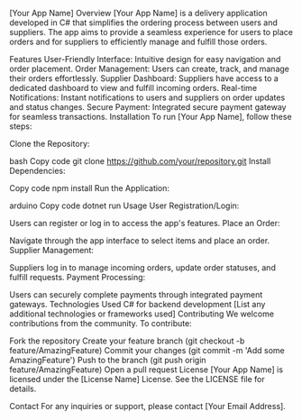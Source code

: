 [Your App Name]
Overview
[Your App Name] is a delivery application developed in C# that simplifies the ordering process between users and suppliers. The app aims to provide a seamless experience for users to place orders and for suppliers to efficiently manage and fulfill those orders.

Features
User-Friendly Interface: Intuitive design for easy navigation and order placement.
Order Management: Users can create, track, and manage their orders effortlessly.
Supplier Dashboard: Suppliers have access to a dedicated dashboard to view and fulfill incoming orders.
Real-time Notifications: Instant notifications to users and suppliers on order updates and status changes.
Secure Payment: Integrated secure payment gateway for seamless transactions.
Installation
To run [Your App Name], follow these steps:

Clone the Repository:

bash
Copy code
git clone https://github.com/your/repository.git
Install Dependencies:

Copy code
npm install
Run the Application:

arduino
Copy code
dotnet run
Usage
User Registration/Login:

Users can register or log in to access the app's features.
Place an Order:

Navigate through the app interface to select items and place an order.
Supplier Management:

Suppliers log in to manage incoming orders, update order statuses, and fulfill requests.
Payment Processing:

Users can securely complete payments through integrated payment gateways.
Technologies Used
C# for backend development
[List any additional technologies or frameworks used]
Contributing
We welcome contributions from the community. To contribute:

Fork the repository
Create your feature branch (git checkout -b feature/AmazingFeature)
Commit your changes (git commit -m 'Add some AmazingFeature')
Push to the branch (git push origin feature/AmazingFeature)
Open a pull request
License
[Your App Name] is licensed under the [License Name] License. See the LICENSE file for details.

Contact
For any inquiries or support, please contact [Your Email Address].

